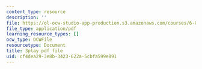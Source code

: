 ```yaml
---
content_type: resource
description: ''
file: https://ol-ocw-studio-app-production.s3.amazonaws.com/courses/6-042j-mathematics-for-computer-science-spring-2015/cf4dea293e8b3423622a5cbfa599e891_ZUZ8VbX1YNQ.pdf
file_type: application/pdf
learning_resource_types: []
ocw_type: OCWFile
resourcetype: Document
title: 3play pdf file
uid: cf4dea29-3e8b-3423-622a-5cbfa599e891
---
```

